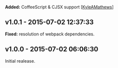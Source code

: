**Added:** CoffeeScript & CJSX support [[KyleAMathews](https://github.com/KyleAMathews)]

## v1.0.1 - 2015-07-02 12:37:33

**Fixed:** resolution of webpack dependencies.

## v1.0.0 - 2015-07-02 06:06:30

Initial realease.
